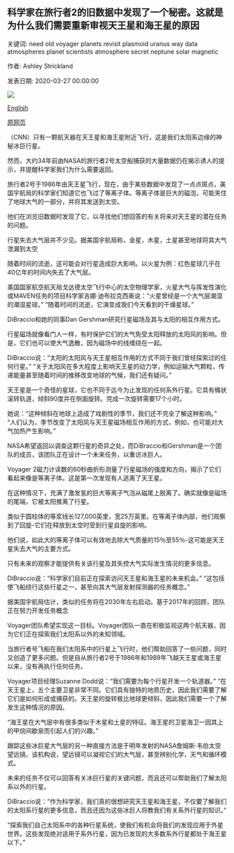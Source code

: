## 科学家在旅行者2的旧数据中发现了一个秘密。这就是为什么我们需要重新审视天王星和海王星的原因

关键词: need old voyager planets revisit plasmoid uranus way data atmospheres planet scientists atmosphere secret neptune solar magnetic

作者: Ashley Strickland

发表日期: 2020-03-27 00:00:00

![](https://cdn.cnn.com/cnnnext/dam/assets/200327122229-01-voyager-2-neptune-uranus-super-tease.jpg)

[English](Scientists%20found%20a%20secret%20in%20old%20Voyager%202%20data.%20This%20is%20why%20we%20need%20to%20revisit%20Uranus%20and%20Neptune.md)

[原网页](https://edition.cnn.com/2020/03/27/world/uranus-plasmoid-voyager-2-scn/index.html)

（CNN）只有一颗航天器在天王星和海王星附近飞行，这是我们太阳系边缘的神秘冰巨行星。

然而，大约34年前由NASA的旅行者2号太空船捕获的大量数据仍在揭示诱人的提示，并提醒科学家我们为什么需要返回。

旅行者2号于1986年由天王星飞行，现在，由于某些数据中发现了一点点斑点，美国宇航局的科学家们知道它也飞过了等离子体。等离子体是巨大的磁泡，可能夹住了地球大气的一部分，并将其发送到太空。

他们在浏览旧数据时发现了它，以寻找他们想回答的有关将来对天王星的潜在任务的问题。

行星失去大气层并不少见。据美国宇航局称，金星，木星，土星甚至地球将其大气泄漏到太空

随着时间的流逝，这可能会对行星造成巨大影响。以火星为例：红色星球几乎在40亿年的时间内失去了大气层。

美国国家航空航天局戈达德太空飞行中心的太空物理学家，火星大气与挥发性演化或MAVEN任务的项目科学家吉娜·迪布拉克西奥说：“火星曾经是一个大气层潮湿的潮湿星球。” “随着时间的流逝，它演变成我们今天看到的干燥星球。”

DiBraccio和她的同事Dan Gershman研究行星磁场及其与太阳的相互作用方式。

行星磁场就像看门人一样，有时保护它们的大气免受太阳释放的太阳风的影响。但是，它们也可以使大气逸散，因为磁场中的线缠绕在一起。

DiBraccio说：“太阳的太阳风与天王星相互作用的方式不同于我们曾经探索过的任何行星。” “关于太阳风在多大程度上影响天王星的动力学，例如运输大气颗粒，传递能量甚至随着时间的推移改变地球的气候，我们还有疑问。”

天王星是一个奇怪的星球，它也不同于迄今为止发现的任何系外行星。它具有桶状滚转轨道，倾斜90度并在侧面旋转。完成一次旋转需要17个小时。

她说：“这种倾斜在地球上造成了戏剧性的季节，我们还不完全了解这种影响。” “人们认为，季节改变了太阳风与天王星磁场相互作用的方式，例如，也可能对大气加热产生影响。”

NASA希望返回以调查这颗行星的奇异之处，而DiBraccio和Gershman是一个团队的成员，该团队正在设计一个未来任务，以重访冰巨人。

Voyager 2磁力计读数的60秒曲折形测量了行星磁场的强度和方向，揭示了它们看起来像是等离子体。这是第一次发现有人逃离了天王星。

在这种情况下，充满了激发氢的巨大等离子气泡从磁尾上脱离了。确实就像是磁场的尾端，它被太阳推离了行星。

类似于圆柱体的等浆线长127,000英里，宽25万英里。在等离子体内部，他们观察到了回旋-它们在释放到太空时受到行星自旋的影响。

他们说，如此大的等离子体可以有效地去除大气质量的15％至55％-这可能是天王星失去大气的主要方式。

只有未来的观察才能提供有关该行星及其失控大气实际发生情况的更多信息。

DiBraccio说：“科学家们目前正在探索访问天王星和海王星的未来机会。” “这包括使飞船绕行这些行星之一，甚至向其大气层发射探测器的任务概念。”

据美国宇航局估计，类似的任务将在2030年左右启动。基于2017年的回顾，团队正在努力开发任务概念

Voyager团队希望实现这一目标。Voyager团队一直在积极监视这两个航天器，因为它们正在探索我们太阳系以外的未知领域。

当旅行者号飞船在我们太阳系中的行星上飞行时，他们帮助回答了一些问题，同时又创造了更多问题。但是自从旅行者2号于1986年和1989年飞越天王星或海王星以来，没有再执行任何任务。

Voyager项目经理Suzanne Dodd说：“我们需要为每个行星开发一个轨道器。” “在天王星上，五个主要卫星非常不同。它们具有独特的地质历史，因此我们需要了解它们是如何形成或捕获的。天王星的旋转极比地球更倾斜，因此我们需要一个了解发生这种情况的原因。

“海王星在大气层中有很多类似于木星和土星的特征。海王星的卫星海卫一因其上的甲烷间歇泉而引起人们的兴趣。”

跟踪这些冰巨星大气层的另一种直接方法是于明年发射的NASA詹姆斯·韦伯太空望远镜。该机构说，望远镜可以凝视它们的大气层，甚至辨别化学，天气和循环模式。

未来的任务不仅可以回答有关冰巨行星的关键问题，而且还可以帮助我们了解太阳系以外的行星。

DiBraccio说：“作为科学家，我们真的很想研究天王星和海王星，不仅要了解我们的太阳系行星的更多信息，而且还因为这些冰巨人将教我们有关系外行星的知识。”

“探索我们自己太阳系中的各种行星系统，使我们有机会将我们的发现应用于外星世界。这些发现绝对适用于系外行星，因为已发现的大多数系外行星都处于海王星以下。”
